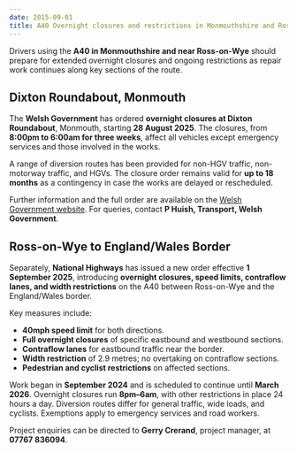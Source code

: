 ```yaml
---
date: 2015-09-01
title: A40 Overnight closures and restrictions in Monmouthshire and Ross-on-Wye
---
```

Drivers using the **A40 in Monmouthshire and near Ross-on-Wye** should prepare for extended overnight closures and ongoing restrictions as repair work continues along key sections of the route.

## Dixton Roundabout, Monmouth
The **Welsh Government** has ordered **overnight closures at Dixton Roundabout**, Monmouth, starting **28 August 2025**. The closures, from **8:00pm to 6:00am for three weeks**, affect all vehicles except emergency services and those involved in the works.

A range of diversion routes has been provided for non-HGV traffic, non-motorway traffic, and HGVs. The closure order remains valid for **up to 18 months** as a contingency in case the works are delayed or rescheduled.

Further information and the full order are available on the [Welsh Government website](https://gov.wales/road-orders). For queries, contact **P Huish, Transport, Welsh Government**.

## Ross-on-Wye to England/Wales Border
Separately, **National Highways** has issued a new order effective **1 September 2025**, introducing **overnight closures, speed limits, contraflow lanes, and width restrictions** on the A40 between Ross-on-Wye and the England/Wales border.

Key measures include:
- **40mph speed limit** for both directions.
- **Full overnight closures** of specific eastbound and westbound sections.
- **Contraflow lanes** for eastbound traffic near the border.
- **Width restriction** of 2.9 metres; no overtaking on contraflow sections.
- **Pedestrian and cyclist restrictions** on affected sections.

Work began in **September 2024** and is scheduled to continue until **March 2026**. Overnight closures run **8pm–6am**, with other restrictions in place 24 hours a day. Diversion routes differ for general traffic, wide loads, and cyclists. Exemptions apply to emergency services and road workers.

Project enquiries can be directed to **Gerry Crerand**, project manager, at **07767 836094**.
